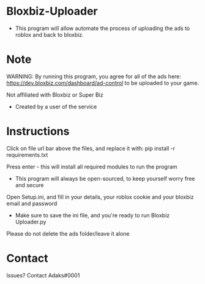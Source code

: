 # Bloxbiz-Uploader
- This program will allow automate the process of uploading the ads to roblox and back to bloxbiz.

# Note
WARNING: By running this program, you agree for all of the ads here:
https://dev.bloxbiz.com/dashboard/ad-control to be uploaded to your game.

Not affiliated with Bloxbiz or Super Biz
- Created by a user of the service

# Instructions

Click on file url bar above the files, and replace it with:
pip install -r requirements.txt

Press enter - this will install all required modules to run the program
- This program will always be open-sourced, to keep yourself worry free and secure

Open Setup.ini, and fill in your details, your roblox cookie and your bloxbiz email and password
- Make sure to save the ini file, and you're ready to run Bloxbiz Uploader.py

Please do not delete the ads folder/leave it alone

# Contact

Issues?
Contact Adaks#0001
